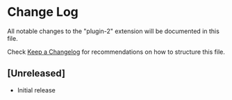 # Change Log

All notable changes to the "plugin-2" extension will be documented in this file.

Check [Keep a Changelog](http://keepachangelog.com/) for recommendations on how to structure this file.

## [Unreleased]

- Initial release